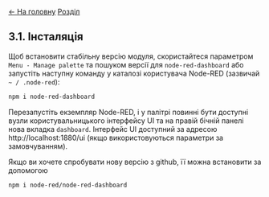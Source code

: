 [<- На головну](../)  [Розділ](README.md)

## 3.1. Інсталяція

Щоб встановити стабільну версію модуля, скористайтеся параметром `Menu - Manage palette` та пошуком версії для `node-red-dashboard` або запустіть наступну команду у каталозі користувача Node-RED (зазвичай `~ / .node-red`):

```bash
npm i node-red-dashboard
```

Перезапустіть екземпляр Node-RED, і у палітрі повинні бути доступні вузли користувальницького інтерфейсу UI та на правій бічній панелі нова вкладка `dashboard`. Інтерфейс UI доступний за адресою http://localhost:1880/ui (якщо використовуються параметри за замовчуванням).

Якщо ви хочете спробувати нову версію з github, її можна встановити за допомогою

```bash
npm i node-red/node-red-dashboard
```